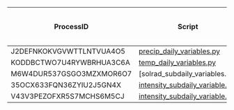 | ProcessID                | Script                         | Gridpoint batch size | Time for one batch process | Time/gridpoint |
|--------------------------|--------------------------------|----------------------|----------------------------|----------------|
| J2DEFNKOKVGVWTTLNTVUA4O5 | [precip_daily_variables.py]      | 40                   | 17 min                     | 0.43 min       |
| KODDBCTWO7U4RYWBRHUA3C6A | [temp_daily_variables.py]        | 40                   | 11 min                     | 0.27 min       |
| M6W4DUR537GSGO3MZXMOR6O7 | [solrad_subdaily_variables.py]   | 20                   | 26 min                     | 1.30 min       |
| 35OCX633FQN36ZYIU2J5GN4X | [intensity_subdaily_variable.py] | 10                   | 20 min                     | 2.00 min       |
| V43V3PEZOFXR5S7MCHS6M5CJ | [intensity_subdaily_variable.py] | 20                   | 26 min                     | 1.30 min       |

[precip_daily_variables.py]: <https://github.com/ARS-SWRC/Gridded-CLIGEN-Processing/blob/main/precip_daily_variables.py>
[intensity_subdaily_variable.py]:<https://github.com/ARS-SWRC/Gridded-CLIGEN-Processing/blob/main/intensity_subdaily_variable.py>
[temp_daily_variables.py]:<https://github.com/ARS-SWRC/Gridded-CLIGEN-Processing/blob/main/temp_daily_variables.py>
[solrad_daily_variables.py]:<https://github.com/ARS-SWRC/Gridded-CLIGEN-Processing/blob/main/temp_daily_variables.py>
